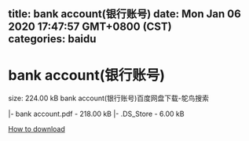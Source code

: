 
title: bank account(银行账号)
date: Mon Jan 06 2020 17:47:57 GMT+0800 (CST)    
categories: baidu
---

# bank account(银行账号)
size: 224.00 kB
 bank account(银行账号)百度网盘下载-鸵鸟搜索
 
|- bank account.pdf - 218.00 kB
|- .DS_Store - 6.00 kB

[How to download](https://bpcam.bemobtrk.com/go/2ceec3aa-1ca2-46d6-b9ff-aaa5c184517c?jno=3857)